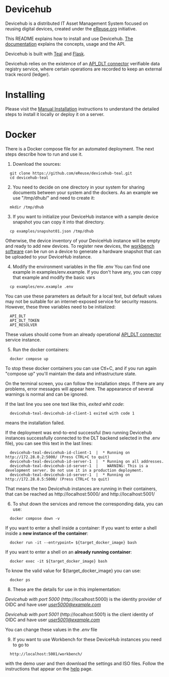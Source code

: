 # Devicehub

Devicehub is a distributed IT Asset Management System focused on reusing digital devices, created under the [eReuse.org](https://www.ereuse.org) initiative.

This README explains how to install and use Devicehub. [The documentation](http://devicehub.ereuse.org) explains the concepts, usage and the API.

Devicehub is built with [Teal](https://github.com/ereuse/teal) and [Flask](http://flask.pocoo.org). 

Devicehub relies on the existence of an [API_DLT connector](https://gitlab.com/dsg-upc/ereuse-dpp) verifiable data registry service, where certain operations are recorded to keep an external track record (ledger).

# Installing
Please visit the [Manual Installation](README_MANUAL_INSTALLATION.md) instructions to understand the detailed steps to install it locally or deploy it on a server.

# Docker
There is a Docker compose file for an automated deployment. The next steps describe how to run and use it.

1. Download the sources:
```
  git clone https://github.com/eReuse/devicehub-teal.git
  cd devicehub-teal
```

2. You need to decide on one directory in your system for sharing documents between your system and the dockers.
As an example we use "/tmp/dhub/" and need to create it:
```
  mkdir /tmp/dhub
```

3. If you want to initialize your DeviceHub instance with a sample device snapshot you can copy it into that directory. 
```
  cp examples/snapshot01.json /tmp/dhub
```

 Otherwise, the device inventory of your DeviceHub instance will be empty and ready to add new devices. To register new devices, the [workbench software](https://github.com/eReuse/workbench) can be run on a device to generate a hardware snapshot that can be uploaded to your DeviceHub instance.

4. Modify the environment variables in the file .env You can find one example in examples/env.example.
If you don't have any, you can copy that example and modify the basic vars
```
  cp examples/env.example .env
```
You can use these parameters as default for a local test, but default values may not be suitable for an internet-exposed service for security reasons. However, these three variables need to be initialized:
```
  API_DLT
  API_DLT_TOKEN
  API_RESOLVER
```
These values should come from an already operational [API_DLT connector](https://gitlab.com/dsg-upc/ereuse-dpp) service instance.

5. Run the docker containers:
```
  docker compose up
```
To stop these docker containers you can use Ctl+C, and if you run again "compose up" you'll maintain the data and infrastructure state.

On the terminal screen, you can follow the installation steps. If there are any problems, error messages will appear here. The appearance of several warnings is normal and can be ignored.

If the last line you see one text like this, *exited whit code*:
```
  devicehub-teal-devicehub-id-client-1 exited with code 1
```
means the installation failed.

If the deployment was end-to-end successful (two running Devicehub instances successfully connected to the DLT backend selected in the .env file), you can see this text in the last lines:
```
  devicehub-teal-devicehub-id-client-1  |  * Running on http://172.28.0.2:5000/ (Press CTRL+C to quit)
  devicehub-teal-devicehub-id-server-1  |  * Running on all addresses.
  devicehub-teal-devicehub-id-server-1  |    WARNING: This is a development server. Do not use it in a production deployment.
  devicehub-teal-devicehub-id-server-1  |  * Running on http://172.28.0.5:5000/ (Press CTRL+C to quit)
```

That means the two Devicehub instances are running in their containers, that can be reached as http://localhost:5000/ and http://localhost:5001/

6. To shut down the services and remove the corresponding data, you can use:
```
  docker compose down -v
```

If you want to enter a shell inside a container:
If you want to enter a shell inside a **new instance of the container**:
```
  docker run -it --entrypoint= ${target_docker_image} bash
```

If you want to enter a shell on an **already running container**:
```
  docker exec -it ${target_docker_image} bash
```

To know the valid value for ${target_docker_image} you can use:
```
  docker ps
```

8. These are the details for use in this implementation:

  *Devicehub with port 5000* (http://localhost:5000) is the identity provider of OIDC and have user *user5000@example.com*

  *Devicehub with port 5001* (http://localhost:5001) is the client identity of OIDC and have user *user5001@example.com*

  You can change these values in the *.env* file

9. If you want to use Workbench for these DeviceHub instances you need to go to
```
  http://localhost:5001/workbench/
```
with the demo user and then download the settings and ISO files. Follow the instructions that appear on the [help](https://help.usody.com/en/setup/setup-pendrive/) page.
